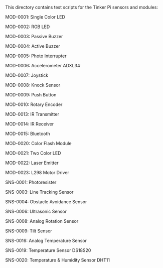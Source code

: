 This directory contains test scripts for the Tinker Pi sensors and modules:

MOD-0001:   Single Color LED

MOD-0002:   RGB LED

MOD-0003:   Passive Buzzer

MOD-0004:   Active Buzzer

MOD-0005:   Photo Interrupter

MOD-0006:   Accelerometer ADXL34

MOD-0007:   Joystick

MOD-0008:   Knock Sensor

MOD-0009:   Push Button

MOD-0010:   Rotary Encoder

MOD-0013:   IR Transmitter

MOD-0014:   IR Receiver

MOD-0015:   Bluetooth

MOD-0020:   Color Flash Module

MOD-0021:   Two Color LED

MOD-0022:   Laser Emitter

MOD-0023:   L298 Motor Driver

SNS-0001:   Photoresister

SNS-0003:   Line Tracking Sensor

SNS-0004:   Obstacle Avoidance Sensor

SNS-0006:   Ultrasonic Sensor

SNS-0008:   Analog Rotation Sensor

SNS-0009:   Tilt Sensor

SNS-0016:   Analog Temperature Sensor

SNS-0019:   Temperature Sensor DS18S20

SNS-0020:   Temperature & Humidity Sensor DHT11













